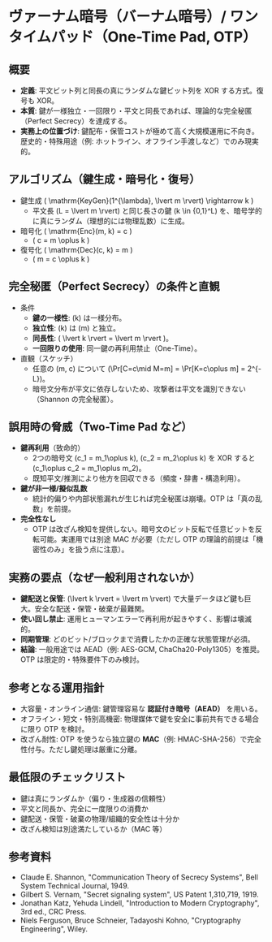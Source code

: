 # ヴァーナム暗号（バーナム暗号）/ ワンタイムパッド（One-Time Pad, OTP）

## 概要
- **定義**: 平文ビット列と同長の真にランダムな鍵ビット列を XOR する方式。復号も XOR。
- **本質**: 鍵が一様独立・一回限り・平文と同長であれば、理論的な完全秘匿（Perfect Secrecy）を達成する。
- **実務上の位置づけ**: 鍵配布・保管コストが極めて高く大規模運用に不向き。歴史的・特殊用途（例: ホットライン、オフライン手渡しなど）でのみ現実的。

## アルゴリズム（鍵生成・暗号化・復号）
- 鍵生成 \( \mathrm{KeyGen}(1^{\lambda}, \lvert m \rvert) \rightarrow k \)
  - 平文長 \(L = \lvert m \rvert\) と同じ長さの鍵 \(k \in \{0,1\}^L\) を、暗号学的に真にランダム（理想的には物理乱数）に生成。
- 暗号化 \( \mathrm{Enc}(m, k) = c \)
  - \( c = m \oplus k \)
- 復号化 \( \mathrm{Dec}(c, k) = m \)
  - \( m = c \oplus k \)

## 完全秘匿（Perfect Secrecy）の条件と直観
- 条件
  - **鍵の一様性**: \(k\) は一様分布。
  - **独立性**: \(k\) は \(m\) と独立。
  - **同長性**: \( \lvert k \rvert = \lvert m \rvert \)。
  - **一回限りの使用**: 同一鍵の再利用禁止（One-Time）。
- 直観（スケッチ）
  - 任意の \(m, c\) について \(\Pr[C=c\mid M=m] = \Pr[K=c\oplus m] = 2^{-L}\)。
  - 暗号文分布が平文に依存しないため、攻撃者は平文を識別できない（Shannon の完全秘匿）。

## 誤用時の脅威（Two-Time Pad など）
- **鍵再利用**（致命的）
  - 2つの暗号文 \(c_1 = m_1\oplus k\), \(c_2 = m_2\oplus k\) を XOR すると \(c_1\oplus c_2 = m_1\oplus m_2\)。
  - 既知平文/推測により他方を回収できる（頻度・辞書・構造利用）。
- **鍵が非一様/擬似乱数**
  - 統計的偏りや内部状態漏れが生じれば完全秘匿は崩壊。OTP は「真の乱数」を前提。
- **完全性なし**
  - OTP は改ざん検知を提供しない。暗号文のビット反転で任意ビットを反転可能。実運用では別途 MAC が必要（ただし OTP の理論的前提は「機密性のみ」を扱う点に注意）。

## 実務の要点（なぜ一般利用されないか）
- **鍵配送と保管**: \(\lvert k \rvert = \lvert m \rvert\) で大量データほど鍵も巨大。安全な配送・保管・破棄が最難関。
- **使い回し禁止**: 運用ヒューマンエラーで再利用が起きやすく、影響は壊滅的。
- **同期管理**: どのビット/ブロックまで消費したかの正確な状態管理が必須。
- **結論**: 一般用途では AEAD（例: AES-GCM, ChaCha20-Poly1305）を推奨。OTP は限定的・特殊要件下のみ検討。

## 参考となる運用指針
- 大容量・オンライン通信: 鍵管理容易な **認証付き暗号（AEAD）** を用いる。
- オフライン・短文・特別高機密: 物理媒体で鍵を安全に事前共有できる場合に限り OTP を検討。
- 改ざん耐性: OTP を使うなら独立鍵の **MAC**（例: HMAC-SHA-256）で完全性付与。ただし鍵処理は厳重に分離。

## 最低限のチェックリスト
- 鍵は真にランダムか（偏り・生成器の信頼性）
- 平文と同長か、完全に一度限りの消費か
- 鍵配送・保管・破棄の物理/組織的安全性は十分か
- 改ざん検知は別途満たしているか（MAC 等）

## 参考資料
- Claude E. Shannon, "Communication Theory of Secrecy Systems", Bell System Technical Journal, 1949.
- Gilbert S. Vernam, "Secret signaling system", US Patent 1,310,719, 1919.
- Jonathan Katz, Yehuda Lindell, "Introduction to Modern Cryptography", 3rd ed., CRC Press.
- Niels Ferguson, Bruce Schneier, Tadayoshi Kohno, "Cryptography Engineering", Wiley. 